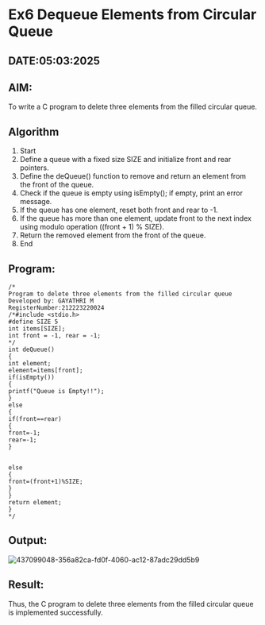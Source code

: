 # Ex6 Dequeue Elements from Circular Queue
## DATE:05:03:2025
## AIM:
To write a C program to delete three elements from the filled circular queue.

## Algorithm
1. Start 
2. Define a queue with a fixed size SIZE and initialize front and rear pointers. 
3. Define the deQueue() function to remove and return an element from the front of the queue. 
4. Check if the queue is empty using isEmpty(); if empty, print an error message. 
5. If the queue has one element, reset both front and rear to -1. 
6. If the queue has more than one element, update front to the next index using modulo 
operation ((front + 1) % SIZE). 
7. Return the removed element from the front of the queue. 
8. End

## Program:
```
/*
Program to delete three elements from the filled circular queue
Developed by: GAYATHRI M
RegisterNumber:212223220024
/*#include <stdio.h> 
#define SIZE 5 
int items[SIZE]; 
int front = -1, rear = -1; 
*/ 
int deQueue() 
{ 
int element; 
element=items[front]; 
if(isEmpty()) 
{ 
printf("Queue is Empty!!"); 
} 
else 
{ 
if(front==rear) 
{ 
front=-1; 
rear=-1; 
} 
  
  
else 
{ 
front=(front+1)%SIZE; 
} 
} 
return element; 
}
*/
```

## Output:
![437099048-356a82ca-fd0f-4060-ac12-87adc29dd5b9](https://github.com/user-attachments/assets/62da7880-8d29-4e48-a8d1-8fa97b4ee530)



## Result:
Thus, the C program to delete three elements from the filled circular queue is implemented successfully.
